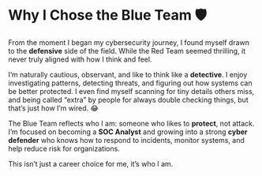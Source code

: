 # Why I Chose the Blue Team 🛡️

From the moment I began my cybersecurity journey, I found myself drawn to the **defensive** side of the field. While the Red Team seemed thrilling, it never truly aligned with how I think and feel.

I’m naturally cautious, observant, and like to think like a **detective**. I enjoy investigating patterns, detecting threats, and figuring out how systems can be better protected. I even find myself scanning for tiny details others miss, and being called “extra” by people for always double checking things, but that’s just how I’m wired. 😂

The Blue Team reflects who I am: someone who likes to **protect**, not attack. I’m focused on becoming a **SOC Analyst** and growing into a strong **cyber defender** who knows how to respond to incidents, monitor systems, and help reduce risk for organizations.

This isn’t just a career choice for me, it’s who I am.
